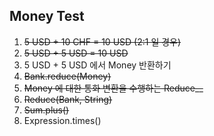Money Test
---
1. ~~5 USD + 10 CHF = 10 USD (2:1 일 경우)~~
2. ~~5 USD + 5 USD = 10 USD~~
3. 5 USD + 5 USD 에서 Money 반환하기
4. ~~Bank.reduce(Money)~~
5. ~~Money 에 대한 통화 변환을 수행하는 Reduce__~~
6. ~~Reduce(Bank, String)~~
7. ~~Sum.plus()~~
8. Expression.times()